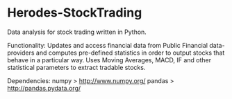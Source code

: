 # Herodes-StockTrading
Data analysis for stock trading written in Python.

Functionality:
  Updates and access financial data from Public Financial data-providers and computes pre-defined statistics in order to output stocks that behave in a particular way. Uses Moving Averages, MACD, IF and other statistical parameters to extract tradable stocks.

Dependencies:
  numpy > http://www.numpy.org/
  pandas > http://pandas.pydata.org/
